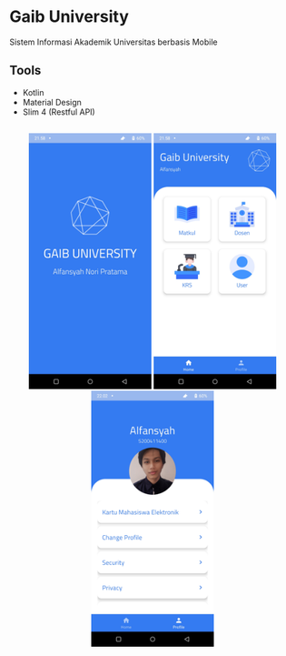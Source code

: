 
# Gaib University

Sistem Informasi Akademik Universitas berbasis Mobile

## Tools
- Kotlin
- Material Design
- Slim 4 (Restful API)

## 
<p align="center">
  <img src="ss1.jpg" height="450" title="Splash">
  <img src="ss2.jpg" height="450" title="Dashboard">
  <img src="ss3.jpg" height="450" title="Profile">
</p>

